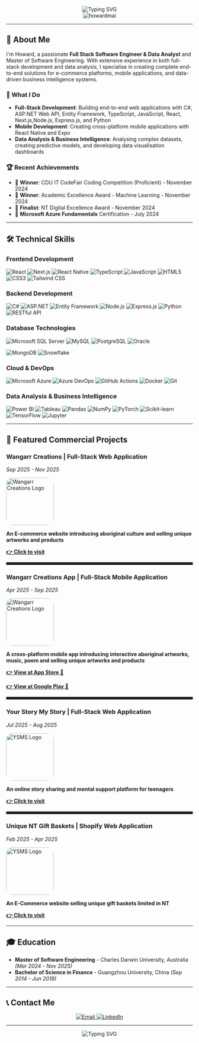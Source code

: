 <div align="center">
  <img src="https://readme-typing-svg.herokuapp.com?font=Fira+Code&pause=1000&color=1E3A8A&center=true&vCenter=true&width=435&lines=Howard+Mai;Full+Stack+Software+Engineer;Data+Analyst" alt="Typing SVG" />
</div>

<div align="center">
  <img src="https://komarev.com/ghpvc/?username=howardmai&label=Profile%20views&color=1e3a8a&style=flat" alt="howardmai" />
</div>

---

## 👋 About Me

I'm Howard, a passionate **Full Stack Software Engineer & Data Analyst** and Master of Software Engineering. With extensive experience in both full-stack development and data analysis, I specialise in creating complete end-to-end solutions for e-commerce platforms, mobile applications, and data-driven business intelligence systems.

### 🎯 What I Do

- **Full-Stack Development**: Building end-to-end web applications with C#, ASP.NET Web API, Entity Framework, TypeScript, JavaScript, React, Next.js,Node.js, Express.js, and Python
- **Mobile Development**: Creating cross-platform mobile applications with React Native and Expo
- **Data Analysis & Business Intelligence**: Analysing complex datasets, creating predictive models, and developing data visualisation dashboards

### 🏆 Recent Achievements

- 🥇 **Winner**: CDU IT CodeFair Coding Competition (Proficient) - November 2024
- 🥇 **Winner**: Academic Excellence Award - Machine Learning - November 2024
- 🏅 **Finalist**: NT Digital Excellence Award - November 2024
- 📜 **Microsoft Azure Fundamentals** Certification - July 2024

---

## 🛠️ Technical Skills

### Frontend Development

![React](https://img.shields.io/badge/React-20232A?style=for-the-badge&logo=react&logoColor=61DAFB)
![Next.js](https://img.shields.io/badge/Next.js-000000?style=for-the-badge&logo=nextdotjs&logoColor=white)
![React Native](https://img.shields.io/badge/React_Native-20232A?style=for-the-badge&logo=react&logoColor=61DAFB)
![TypeScript](https://img.shields.io/badge/TypeScript-007ACC?style=for-the-badge&logo=typescript&logoColor=white)
![JavaScript](https://img.shields.io/badge/JavaScript-F7DF1E?style=for-the-badge&logo=javascript&logoColor=black)
![HTML5](https://img.shields.io/badge/HTML5-E34F26?style=for-the-badge&logo=html5&logoColor=white)
![CSS3](https://img.shields.io/badge/CSS3-1572B6?style=for-the-badge&logo=css3&logoColor=white)
![Tailwind CSS](https://img.shields.io/badge/Tailwind_CSS-38B2AC?style=for-the-badge&logo=tailwind-css&logoColor=white)

### Backend Development

![C#](https://img.shields.io/badge/C%23-239120?style=for-the-badge&logo=c-sharp&logoColor=white)
![ASP.NET](https://img.shields.io/badge/ASP.NET-512BD4?style=for-the-badge&logo=dotnet&logoColor=white)
![Entity Framework](https://img.shields.io/badge/Entity_Framework-512BD4?style=for-the-badge&logo=dotnet&logoColor=white)
![Node.js](https://img.shields.io/badge/Node.js-43853D?style=for-the-badge&logo=node.js&logoColor=white)
![Express.js](https://img.shields.io/badge/Express.js-404D59?style=for-the-badge)
![Python](https://img.shields.io/badge/Python-3776AB?style=for-the-badge&logo=python&logoColor=white)
![RESTful API](https://img.shields.io/badge/RESTful_API-02569B?style=for-the-badge&logo=rest&logoColor=white)

### Database Technologies

![Microsoft SQL Server](https://img.shields.io/badge/Microsoft_SQL_Server-CC2927?style=for-the-badge&logo=microsoft-sql-server&logoColor=white)
![MySQL](https://img.shields.io/badge/MySQL-00000F?style=for-the-badge&logo=mysql&logoColor=white)
![PostgreSQL](https://img.shields.io/badge/PostgreSQL-316192?style=for-the-badge&logo=postgresql&logoColor=white)
![Oracle](https://img.shields.io/badge/Oracle-F80000?style=for-the-badge&logo=oracle&logoColor=white)

![MongoDB](https://img.shields.io/badge/MongoDB-4EA94B?style=for-the-badge&logo=mongodb&logoColor=white)
![Snowflake](https://img.shields.io/badge/Snowflake-29B5E8?style=for-the-badge&logo=snowflake&logoColor=white)

### Cloud & DevOps

![Microsoft Azure](https://img.shields.io/badge/Microsoft_Azure-0078D4?style=for-the-badge&logo=microsoft-azure&logoColor=white)
![Azure DevOps](https://img.shields.io/badge/Azure_DevOps-0078D7?style=for-the-badge&logo=azure-devops&logoColor=white)
![GitHub Actions](https://img.shields.io/badge/GitHub_Actions-2088FF?style=for-the-badge&logo=github-actions&logoColor=white)
![Docker](https://img.shields.io/badge/Docker-2496ED?style=for-the-badge&logo=docker&logoColor=white)
![Git](https://img.shields.io/badge/Git-F05032?style=for-the-badge&logo=git&logoColor=white)

### Data Analysis & Business Intelligence

![Power BI](https://img.shields.io/badge/Power_BI-F2C811?style=for-the-badge&logo=power-bi&logoColor=black)
![Tableau](https://img.shields.io/badge/Tableau-E97627?style=for-the-badge&logo=tableau&logoColor=white)
![Pandas](https://img.shields.io/badge/Pandas-150458?style=for-the-badge&logo=pandas&logoColor=white)
![NumPy](https://img.shields.io/badge/NumPy-013243?style=for-the-badge&logo=numpy&logoColor=white)
![PyTorch](https://img.shields.io/badge/PyTorch-EE4C2C?style=for-the-badge&logo=pytorch&logoColor=white)
![Scikit-learn](https://img.shields.io/badge/scikit_learn-F7931E?style=for-the-badge&logo=scikit-learn&logoColor=white)
![TensorFlow](https://img.shields.io/badge/TensorFlow-FF6F00?style=for-the-badge&logo=tensorflow&logoColor=white)
![Jupyter](https://img.shields.io/badge/Jupyter-F37626?style=for-the-badge&logo=jupyter&logoColor=white)

---

## 📌 Featured Commercial Projects

### Wangarr Creations | Full-Stack Web Application

*Sep 2025 - Nov 2025*

<img src="https://play-lh.googleusercontent.com/Zb3iL5mFPfAcNtHNpqce2pmDLUL20E6pij6-E07fZnpkFLRux6-nYVl6TDTXgkqLW7zwzSCuYPUhQkyPBk8B=w240-h480-rw" alt="Wangarr Creations Logo" style="width:128px;height:128px;border-radius:16px;">

**An E-commerce website introducing aboriginal culture and selling unique artworks and products**

<a href="https://wangarrcreations.com.au/" style="font-weight:bold;">👉 Click to visit</a>

<hr style="border-style: dashed">

### Wangarr Creations App | Full-Stack Mobile Application

*Apr 2025 - Sep 2025*

<img src="https://play-lh.googleusercontent.com/Zb3iL5mFPfAcNtHNpqce2pmDLUL20E6pij6-E07fZnpkFLRux6-nYVl6TDTXgkqLW7zwzSCuYPUhQkyPBk8B=w240-h480-rw" alt="Wangarr Creations Logo" style="width:128px;height:128px;border-radius:16px;">

**A cross-platform mobile app introducing interactive aboriginal artworks, music, poem and selling unique artworks and products**

<a href="https://apps.apple.com/us/app/wangarr-creations/id6749220662" alt="Wangarr Creations Logo" style="font-weight:bold;">👉 View at App Store 🍎</a>

<a href="https://play.google.com/store/apps/details?id=com.trueblue.wangarr_creations1&hl=en" style="font-weight:bold;">👉 View at Google Play 🤖</a>

<hr style="border-style: dashed">

### Your Story My Story | Full-Stack Web Application

*Jul 2025 - Aug 2025*

<img src="https://yourstorymystory.org.au/assets/favicon-1FxkkmHO.svg" alt="YSMS Logo" style="width:128px;height:128px;border-radius:16px;">

**An online story sharing and mental support platform for teenagers**

<a href="https://yourstorymystory.org.au/" style="font-weight:bold;">👉 Click to visit</a>

<hr style="border-style: dashed">

### Unique NT Gift Baskets | Shopify Web Application

*Feb 2025 - Apr 2025*

<img src="https://scontent.fadl7-1.fna.fbcdn.net/v/t39.30808-1/495160301_122093778674873162_7091779482352936453_n.jpg?stp=c140.0.1768.1768a_dst-jpg_s480x480_tt6&_nc_cat=104&ccb=1-7&_nc_sid=2d3e12&_nc_ohc=o0Ki4I_7S4kQ7kNvwFEQZzT&_nc_oc=Adk1f-g6zX7K7iMoxArpldU6EFcZQ6D_54MLX0frFdAhj_WQSjLtkfGyXALjRSHtxrI&_nc_zt=24&_nc_ht=scontent.fadl7-1.fna&_nc_gid=BOhJ9z-8vP7g8-i5vNtiLw&oh=00_AferInok7_Fqht8kKwZGQcbQCwz--p9_Nfrb4uqW3wgM8Q&oe=69053C93" alt="YSMS Logo" style="width:128px;height:128px;border-radius:16px;">

**An E-Commerce website selling unique gift baskets limited in NT**

<a href="https://uniquentgiftbaskets.com.au/" style="font-weight:bold;">👉 Click to visit</a>

---

## 🎓 Education

- **Master of Software Engineering** - Charles Darwin University, Australia *(Mar 2024 - Nov 2025)*
- **Bachelor of Science in Finance** - Guangzhou University, China *(Sep 2014 - Jun 2018)*

---

## 📞 Contact Me

<div align="center">
  <a href="mailto:sde.howard.mai@gmail.com">
    <img src="https://img.shields.io/badge/Email-D14836?style=for-the-badge&logo=gmail&logoColor=white" alt="Email" />
  </a>
  <a href="https://linkedin.com/in/howard-mai-61808625a/">
    <img src="https://img.shields.io/badge/LinkedIn-0077B5?style=for-the-badge&logo=linkedin&logoColor=white" alt="LinkedIn" />
  </a>
</div>

---

<div align="center">
  <img src="https://readme-typing-svg.herokuapp.com?font=Fira+Code&pause=1000&color=1E3A8A&center=true&vCenter=true&width=435&lines=Let's+build+something+amazing!;" alt="Typing SVG" />
</div>
